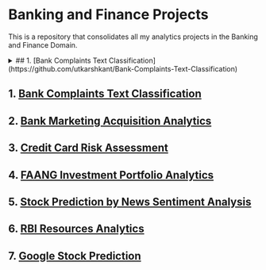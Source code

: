 # Banking and Finance Projects

This is a repository that consolidates all my analytics projects in the Banking and Finance Domain.

<details>
<summary>## 1. [Bank Complaints Text Classification](https://github.com/utkarshkant/Bank-Complaints-Text-Classification)</summary>
<br>
This is how you dropdown.
</details>


## 1. [Bank Complaints Text Classification](https://github.com/utkarshkant/Bank-Complaints-Text-Classification)

## 2. [Bank Marketing Acquisition Analytics](https://github.com/utkarshkant/Bank-Marketing-Acquisition-Analytics)

## 3. [Credit Card Risk Assessment](https://github.com/utkarshkant/Credit-Card-Risk-Assessment)

## 4. [FAANG Investment Portfolio Analytics](https://github.com/utkarshkant/FAANG-Investment-Portfolio-Analytics)

## 5. [Stock Prediction by News Sentiment Analysis](https://github.com/utkarshkant/Stock-Prediction-by-News-Sentiment-Analysis)

## 6. [RBI Resources Analytics](https://github.com/utkarshkant/RBI-Resources-Analytics)

## 7. [Google Stock Prediction](https://github.com/utkarshkant/Google-Stock-Prediction)

